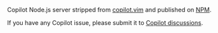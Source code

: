 Copilot Node.js server stripped from [copilot.vim] and published on [NPM][copilot-node-server-npm].

If you have any Copilot issue, please submit it to [Copilot discussions][copilot-discussions].

[copilot.vim]: https://github.com/github/copilot.vim
[copilot-discussions]: https://github.com/orgs/community/discussions/categories/copilot
[copilot-node-server-npm]: https://www.npmjs.com/package/copilot-node-server
